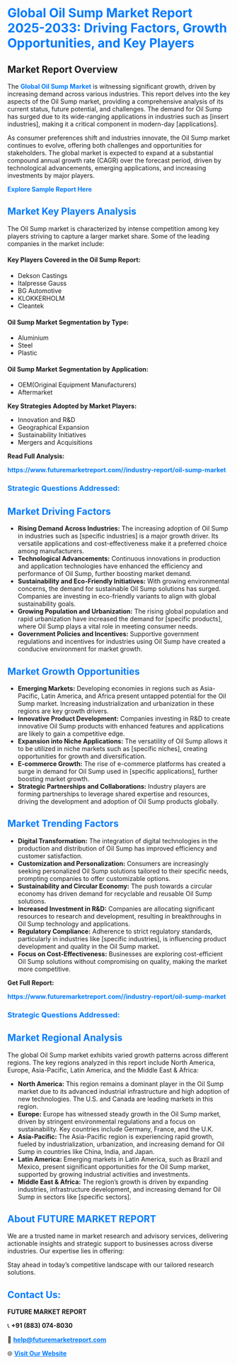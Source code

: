 <h1 style="color: #007BFF;">Global Oil Sump Market Report 2025-2033: Driving Factors, Growth Opportunities, and Key Players</h1>

<section id="overview">
<h2>Market Report Overview</h2>
<p>The <a href="https://www.futuremarketreport.com//industry-report/oil-sump-market" style="color: #007BFF; text-decoration: none;"><strong>Global Oil Sump Market</strong></a> is witnessing significant growth, driven by increasing demand across various industries. This report delves into the key aspects of the Oil Sump market, providing a comprehensive analysis of its current status, future potential, and challenges. The demand for Oil Sump has surged due to its wide-ranging applications in industries such as [insert industries], making it a critical component in modern-day [applications].</p>
<p>As consumer preferences shift and industries innovate, the Oil Sump market continues to evolve, offering both challenges and opportunities for stakeholders. The global market is expected to expand at a substantial compound annual growth rate (CAGR) over the forecast period, driven by technological advancements, emerging applications, and increasing investments by major players.</p>
</section>

<section id="overview">
<p><a href="https://www.futuremarketreport.com//request-sample/reportId=92174" style="color: #007BFF; text-decoration: none;"><strong>Explore Sample Report Here</strong></a></p>
</section>

<section id="key-players">
<h2 style="color: #007BFF;">Market Key Players Analysis</h2>
<p>The Oil Sump market is characterized by intense competition among key players striving to capture a larger market share. Some of the leading companies in the market include:</p>
<h4>Key Players Covered in the Oil Sump Report:</h4>
<ul><li>Dekson Castings</li><li>Italpresse Gauss</li><li>BG Automotive</li><li>KLOKKERHOLM</li><li>Cleantek</li></ul>
<h4>Oil Sump Market Segmentation by Type:</h4>
<ul><li>Aluminium</li><li>Steel</li><li>Plastic</li></ul>

<h4>Oil Sump Market Segmentation by Application:</h4>
<ul><li>OEM(Original Equipment Manufacturers)</li><li>Aftermarket</li></ul>
<p><strong>Key Strategies Adopted by Market Players:</strong></p>
<ul>
<li>Innovation and R&D</li>
<li>Geographical Expansion</li>
<li>Sustainability Initiatives</li>
<li>Mergers and Acquisitions</li>
</ul>
</section>

<section>
<p><strong>Read Full Analysis: </strong></p><a href="https://www.futuremarketreport.com//industry-report/oil-sump-market" style="color: #007BFF; text-decoration: none;"><strong>https://www.futuremarketreport.com//industry-report/oil-sump-market</strong></a>
<h3 style="color: #007BFF;">Strategic Questions Addressed:</h3>
</section>

<section id="driving-factors">
<h2 style="color: #007BFF;">Market Driving Factors</h2>
<ul>
<li><strong>Rising Demand Across Industries:</strong> The increasing adoption of Oil Sump in industries such as [specific industries] is a major growth driver. Its versatile applications and cost-effectiveness make it a preferred choice among manufacturers.</li>
<li><strong>Technological Advancements:</strong> Continuous innovations in production and application technologies have enhanced the efficiency and performance of Oil Sump, further boosting market demand.</li>
<li><strong>Sustainability and Eco-Friendly Initiatives:</strong> With growing environmental concerns, the demand for sustainable Oil Sump solutions has surged. Companies are investing in eco-friendly variants to align with global sustainability goals.</li>
<li><strong>Growing Population and Urbanization:</strong> The rising global population and rapid urbanization have increased the demand for [specific products], where Oil Sump plays a vital role in meeting consumer needs.</li>
<li><strong>Government Policies and Incentives:</strong> Supportive government regulations and incentives for industries using Oil Sump have created a conducive environment for market growth.</li>
</ul>
</section>

<section id="growth-opportunities">
<h2 style="color: #007BFF;">Market Growth Opportunities</h2>
<ul>
<li><strong>Emerging Markets:</strong> Developing economies in regions such as Asia-Pacific, Latin America, and Africa present untapped potential for the Oil Sump market. Increasing industrialization and urbanization in these regions are key growth drivers.</li>
<li><strong>Innovative Product Development:</strong> Companies investing in R&D to create innovative Oil Sump products with enhanced features and applications are likely to gain a competitive edge.</li>
<li><strong>Expansion into Niche Applications:</strong> The versatility of Oil Sump allows it to be utilized in niche markets such as [specific niches], creating opportunities for growth and diversification.</li>
<li><strong>E-commerce Growth:</strong> The rise of e-commerce platforms has created a surge in demand for Oil Sump used in [specific applications], further boosting market growth.</li>
<li><strong>Strategic Partnerships and Collaborations:</strong> Industry players are forming partnerships to leverage shared expertise and resources, driving the development and adoption of Oil Sump products globally.</li>
</ul>
</section>

<section id="trending-factors">
<h2 style="color: #007BFF;">Market Trending Factors</h2>
<ul>
<li><strong>Digital Transformation:</strong> The integration of digital technologies in the production and distribution of Oil Sump has improved efficiency and customer satisfaction.</li>
<li><strong>Customization and Personalization:</strong> Consumers are increasingly seeking personalized Oil Sump solutions tailored to their specific needs, prompting companies to offer customizable options.</li>
<li><strong>Sustainability and Circular Economy:</strong> The push towards a circular economy has driven demand for recyclable and reusable Oil Sump solutions.</li>
<li><strong>Increased Investment in R&D:</strong> Companies are allocating significant resources to research and development, resulting in breakthroughs in Oil Sump technology and applications.</li>
<li><strong>Regulatory Compliance:</strong> Adherence to strict regulatory standards, particularly in industries like [specific industries], is influencing product development and quality in the Oil Sump market.</li>
<li><strong>Focus on Cost-Effectiveness:</strong> Businesses are exploring cost-efficient Oil Sump solutions without compromising on quality, making the market more competitive.</li>
</ul>
</section>

<section>
<p><strong>Get Full Report: </strong></p><a href="https://www.futuremarketreport.com//industry-report/oil-sump-market" style="color: #007BFF; text-decoration: none;"><strong>https://www.futuremarketreport.com//industry-report/oil-sump-market</strong></a>
<h3 style="color: #007BFF;">Strategic Questions Addressed:</h3>
</section>


<section id="regional-analysis">
<h2 style="color: #007BFF;">Market Regional Analysis</h2>
<p>The global Oil Sump market exhibits varied growth patterns across different regions. The key regions analyzed in this report include North America, Europe, Asia-Pacific, Latin America, and the Middle East & Africa:</p>
<ul>
<li><strong>North America:</strong> This region remains a dominant player in the Oil Sump market due to its advanced industrial infrastructure and high adoption of new technologies. The U.S. and Canada are leading markets in this region.</li>
<li><strong>Europe:</strong> Europe has witnessed steady growth in the Oil Sump market, driven by stringent environmental regulations and a focus on sustainability. Key countries include Germany, France, and the U.K.</li>
<li><strong>Asia-Pacific:</strong> The Asia-Pacific region is experiencing rapid growth, fueled by industrialization, urbanization, and increasing demand for Oil Sump in countries like China, India, and Japan.</li>
<li><strong>Latin America:</strong> Emerging markets in Latin America, such as Brazil and Mexico, present significant opportunities for the Oil Sump market, supported by growing industrial activities and investments.</li>
<li><strong>Middle East & Africa:</strong> The region’s growth is driven by expanding industries, infrastructure development, and increasing demand for Oil Sump in sectors like [specific sectors].</li>
</ul>
</section>

<footer>
<h2 style="color: #007BFF;">About FUTURE MARKET REPORT</h2>
<p>We are a trusted name in market research and advisory services, delivering actionable insights and strategic support to businesses across diverse industries. Our expertise lies in offering:</p>

<p>Stay ahead in today’s competitive landscape with our tailored research solutions.</p>

<h2 style="color: #007BFF;">Contact Us:</h2>
<p><strong>FUTURE MARKET REPORT</strong></p>
<p>📞 <strong>+91 (883) 074-8030</strong></p>
<p>📧 <strong><a href="mailto:help@futuremarketreport.com" style="color: #007BFF;">help@futuremarketreport.com</a></strong></p>
<p>🌐 <strong><a href="https://www.futuremarketreport.com/" style="color: #007BFF;">Visit Our Website</a></strong></p>
</footer>